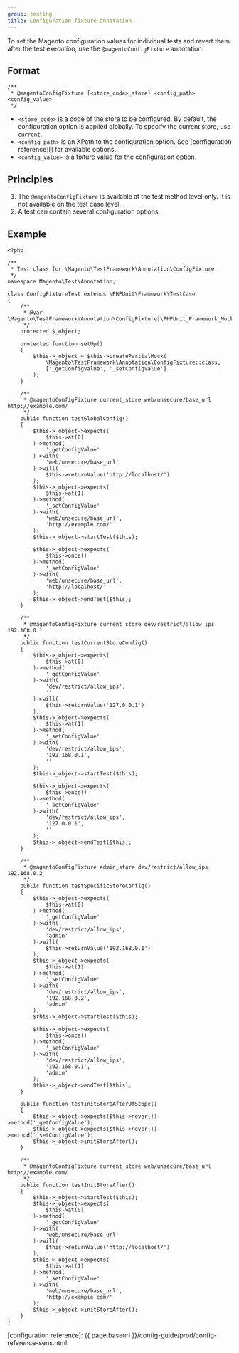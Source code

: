 ```yaml
---
group: testing
title: Configuration fixture annotation
---
```


To set the Magento configuration values for individual tests and revert them after the test execution, use the `@magentoConfigFixture` annotation.

## Format

```php?start_inline=1
/**
 * @magentoConfigFixture [<store_code>_store] <config_path> <config_value>
 */
```

- `<store_code>` is a code of the store to be configured.
  By default, the configuration option is applied globally.
  To specify the current store, use `current`.
- `<config_path>` is an XPath to the configuration option.
  See [configuration reference][] for available options.
- `<config_value>` is a fixture value for the configuration option.

## Principles

1. The `@magentoConfigFixture` is available at the test method level only.
   It is not available on the test case level.
2. A test can contain several configuration options.

## Example

```php?start_inline=1
<?php

/**
 * Test class for \Magento\TestFramework\Annotation\ConfigFixture.
 */
namespace Magento\Test\Annotation;

class ConfigFixtureTest extends \PHPUnit\Framework\TestCase
{
    /**
     * @var \Magento\TestFramework\Annotation\ConfigFixture|\PHPUnit_Framework_MockObject_MockObject
     */
    protected $_object;

    protected function setUp()
    {
        $this->_object = $this->createPartialMock(
            \Magento\TestFramework\Annotation\ConfigFixture::class,
            ['_getConfigValue', '_setConfigValue']
        );
    }

    /**
     * @magentoConfigFixture current_store web/unsecure/base_url http://example.com/
     */
    public function testGlobalConfig()
    {
        $this->_object->expects(
            $this->at(0)
        )->method(
            '_getConfigValue'
        )->with(
            'web/unsecure/base_url'
        )->will(
            $this->returnValue('http://localhost/')
        );
        $this->_object->expects(
            $this->at(1)
        )->method(
            '_setConfigValue'
        )->with(
            'web/unsecure/base_url',
            'http://example.com/'
        );
        $this->_object->startTest($this);

        $this->_object->expects(
            $this->once()
        )->method(
            '_setConfigValue'
        )->with(
            'web/unsecure/base_url',
            'http://localhost/'
        );
        $this->_object->endTest($this);
    }

    /**
     * @magentoConfigFixture current_store dev/restrict/allow_ips 192.168.0.1
     */
    public function testCurrentStoreConfig()
    {
        $this->_object->expects(
            $this->at(0)
        )->method(
            '_getConfigValue'
        )->with(
            'dev/restrict/allow_ips',
            ''
        )->will(
            $this->returnValue('127.0.0.1')
        );
        $this->_object->expects(
            $this->at(1)
        )->method(
            '_setConfigValue'
        )->with(
            'dev/restrict/allow_ips',
            '192.168.0.1',
            ''
        );
        $this->_object->startTest($this);

        $this->_object->expects(
            $this->once()
        )->method(
            '_setConfigValue'
        )->with(
            'dev/restrict/allow_ips',
            '127.0.0.1',
            ''
        );
        $this->_object->endTest($this);
    }

    /**
     * @magentoConfigFixture admin_store dev/restrict/allow_ips 192.168.0.2
     */
    public function testSpecificStoreConfig()
    {
        $this->_object->expects(
            $this->at(0)
        )->method(
            '_getConfigValue'
        )->with(
            'dev/restrict/allow_ips',
            'admin'
        )->will(
            $this->returnValue('192.168.0.1')
        );
        $this->_object->expects(
            $this->at(1)
        )->method(
            '_setConfigValue'
        )->with(
            'dev/restrict/allow_ips',
            '192.168.0.2',
            'admin'
        );
        $this->_object->startTest($this);

        $this->_object->expects(
            $this->once()
        )->method(
            '_setConfigValue'
        )->with(
            'dev/restrict/allow_ips',
            '192.168.0.1',
            'admin'
        );
        $this->_object->endTest($this);
    }

    public function testInitStoreAfterOfScope()
    {
        $this->_object->expects($this->never())->method('_getConfigValue');
        $this->_object->expects($this->never())->method('_setConfigValue');
        $this->_object->initStoreAfter();
    }

    /**
     * @magentoConfigFixture current_store web/unsecure/base_url http://example.com/
     */
    public function testInitStoreAfter()
    {
        $this->_object->startTest($this);
        $this->_object->expects(
            $this->at(0)
        )->method(
            '_getConfigValue'
        )->with(
            'web/unsecure/base_url'
        )->will(
            $this->returnValue('http://localhost/')
        );
        $this->_object->expects(
            $this->at(1)
        )->method(
            '_setConfigValue'
        )->with(
            'web/unsecure/base_url',
            'http://example.com/'
        );
        $this->_object->initStoreAfter();
    }
}

```

<!-- Link definitions -->

[configuration reference]: {{ page.baseurl }}/config-guide/prod/config-reference-sens.html